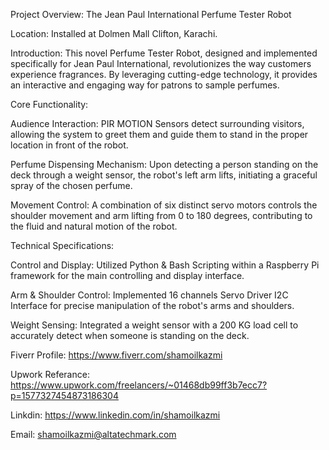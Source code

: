 Project Overview: The Jean Paul International Perfume Tester Robot

Location: Installed at Dolmen Mall Clifton, Karachi.

Introduction: This novel Perfume Tester Robot, designed and implemented specifically for Jean Paul International, revolutionizes the way customers experience fragrances. By leveraging cutting-edge technology, it provides an interactive and engaging way for patrons to sample perfumes.

Core Functionality:

Audience Interaction: PIR MOTION Sensors detect surrounding visitors, allowing the system to greet them and guide them to stand in the proper location in front of the robot.

Perfume Dispensing Mechanism: Upon detecting a person standing on the deck through a weight sensor, the robot's left arm lifts, initiating a graceful spray of the chosen perfume.

Movement Control: A combination of six distinct servo motors controls the shoulder movement and arm lifting from 0 to 180 degrees, contributing to the fluid and natural motion of the robot.

Technical Specifications:

Control and Display: Utilized Python & Bash Scripting within a Raspberry Pi framework for the main controlling and display interface.

Arm & Shoulder Control: Implemented 16 channels Servo Driver I2C Interface for precise manipulation of the robot's arms and shoulders.

Weight Sensing: Integrated a weight sensor with a 200 KG load cell to accurately detect when someone is standing on the deck.

Fiverr Profile: https://www.fiverr.com/shamoilkazmi

Upwork Referance: https://www.upwork.com/freelancers/~01468db99ff3b7ecc7?p=1577327454873186304

Linkdin: https://www.linkedin.com/in/shamoilkazmi

Email: shamoilkazmi@altatechmark.com
